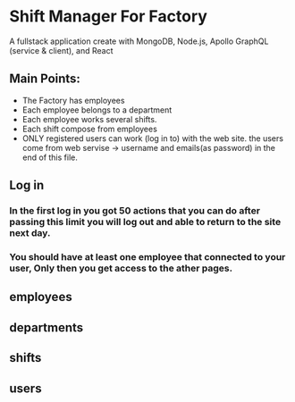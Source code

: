 # Shift Manager For Factory
A fullstack application create with MongoDB, Node.js, Apollo GraphQL (service &amp; client), and React

## Main Points:
- The Factory has employees
- Each employee belongs to a department
- Each employee works several shifts.
- Each shift compose from employees
- ONLY registered users can work (log in to) with the web site. 
the users come from web servise -> username and emails(as password) in the end of this file.

## Log in
### In the first log in you got 50 actions that you can do after passing this limit you will log out and able to return to the site next day.
### You should have at least one employee that connected to your user, Only then you get access to the ather pages.

## employees
## departments
## shifts
## users

